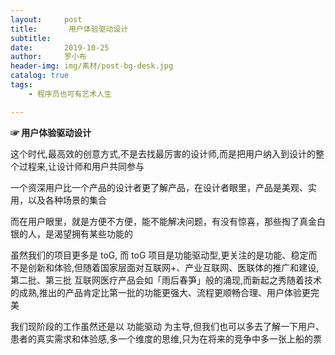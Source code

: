 ```yaml
---
layout:     post
title:       用户体验驱动设计
subtitle:   
date:       2019-10-25
author:     罗小布
header-img: img/素材/post-bg-desk.jpg
catalog: true
tags:
    - 程序员也可有艺术人生

---
```




**☞  用户体验驱动设计**



这个时代,最高效的创意方式,不是去找最厉害的设计师,而是把用户纳入到设计的整个过程来,让设计师和用户共同参与

一个资深用户比一个产品的设计者更了解产品，在设计者眼里，产品是美观、实用，以及各种场景的集合

而在用户眼里，就是方便不方便，能不能解决问题，有没有惊喜，那些掏了真金白银的人，是渴望拥有某些功能的

虽然我们的项目更多是 toG, 而 toG 项目是功能驱动型,更关注的是功能、稳定而不是创新和体验,但随着国家层面对互联网+、产业互联网、医联体的推广和建设,第二批、第三批 互联网医疗产品会如「雨后春笋」般的涌现,而新起之秀随着技术的成熟,推出的产品肯定比第一批的功能更强大、流程更顺畅合理、用户体验更完美

我们现阶段的工作虽然还是以 功能驱动 为主导,但我们也可以多去了解一下用户、患者的真实需求和体验感,多一个维度的思维,只为在将来的竞争中多一张上船的票







